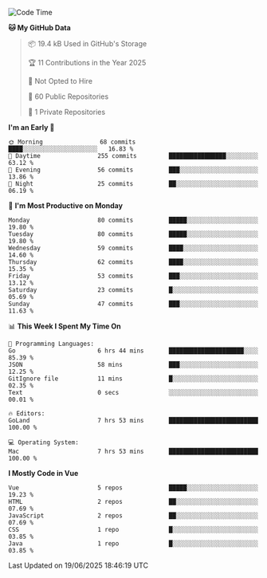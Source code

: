 <!--START_SECTION:waka-->
![Code Time](http://img.shields.io/badge/Code%20Time-1%2C449%20hrs%202%20mins-blue)

**🐱 My GitHub Data** 

> 📦 19.4 kB Used in GitHub's Storage 
 > 
> 🏆 11 Contributions in the Year 2025
 > 
> 🚫 Not Opted to Hire
 > 
> 📜 60 Public Repositories 
 > 
> 🔑 1 Private Repositories 
 > 
**I'm an Early 🐤** 

```text
🌞 Morning                68 commits          ████░░░░░░░░░░░░░░░░░░░░░   16.83 % 
🌆 Daytime                255 commits         ████████████████░░░░░░░░░   63.12 % 
🌃 Evening                56 commits          ███░░░░░░░░░░░░░░░░░░░░░░   13.86 % 
🌙 Night                  25 commits          ██░░░░░░░░░░░░░░░░░░░░░░░   06.19 % 
```
📅 **I'm Most Productive on Monday** 

```text
Monday                   80 commits          █████░░░░░░░░░░░░░░░░░░░░   19.80 % 
Tuesday                  80 commits          █████░░░░░░░░░░░░░░░░░░░░   19.80 % 
Wednesday                59 commits          ████░░░░░░░░░░░░░░░░░░░░░   14.60 % 
Thursday                 62 commits          ████░░░░░░░░░░░░░░░░░░░░░   15.35 % 
Friday                   53 commits          ███░░░░░░░░░░░░░░░░░░░░░░   13.12 % 
Saturday                 23 commits          █░░░░░░░░░░░░░░░░░░░░░░░░   05.69 % 
Sunday                   47 commits          ███░░░░░░░░░░░░░░░░░░░░░░   11.63 % 
```


📊 **This Week I Spent My Time On** 

```text
💬 Programming Languages: 
Go                       6 hrs 44 mins       █████████████████████░░░░   85.39 % 
JSON                     58 mins             ███░░░░░░░░░░░░░░░░░░░░░░   12.25 % 
GitIgnore file           11 mins             █░░░░░░░░░░░░░░░░░░░░░░░░   02.35 % 
Text                     0 secs              ░░░░░░░░░░░░░░░░░░░░░░░░░   00.01 % 

🔥 Editors: 
GoLand                   7 hrs 53 mins       █████████████████████████   100.00 % 

💻 Operating System: 
Mac                      7 hrs 53 mins       █████████████████████████   100.00 % 
```

**I Mostly Code in Vue** 

```text
Vue                      5 repos             █████░░░░░░░░░░░░░░░░░░░░   19.23 % 
HTML                     2 repos             ██░░░░░░░░░░░░░░░░░░░░░░░   07.69 % 
JavaScript               2 repos             ██░░░░░░░░░░░░░░░░░░░░░░░   07.69 % 
CSS                      1 repo              █░░░░░░░░░░░░░░░░░░░░░░░░   03.85 % 
Java                     1 repo              █░░░░░░░░░░░░░░░░░░░░░░░░   03.85 % 
```




 Last Updated on 19/06/2025 18:46:19 UTC
<!--END_SECTION:waka-->
